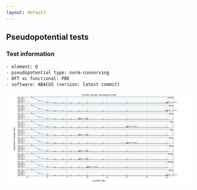 ```yaml
---
layout: default
---
```


## Pseudopotential tests
### Test information
    - element: O
    - pseudopotential type: norm-conserving
    - DFT xc functional: PBE
    - software: ABACUS (version: latest commit)
    
<p align="center">
    <img src="O.png" class="plain-figure">
</p>  